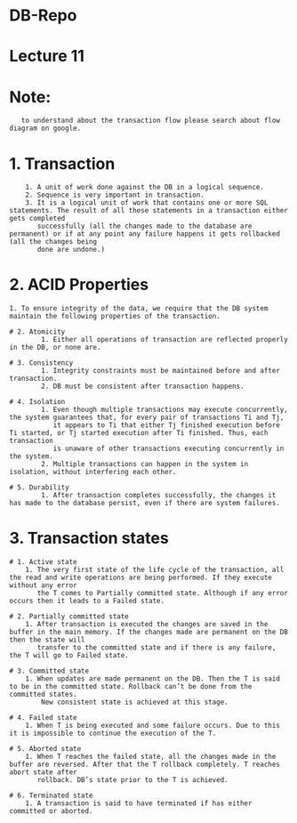 # DB-Repo
 
# Lecture 11

# Note: 
	   to understand about the transaction flow please search about flow diagram on google. 

# 1. Transaction
		1. A unit of work done against the DB in a logical sequence.
		2. Sequence is very important in transaction.
        3. It is a logical unit of work that contains one or more SQL statements. The result of all these statements in a transaction either gets completed 
		   successfully (all the changes made to the database are permanent) or if at any point any failure happens it gets rollbacked (all the changes being 
		   done are undone.)


# 2. ACID Properties
	 
	1. To ensure integrity of the data, we require that the DB system maintain the following properties of the transaction.
	
	# 2. Atomicity
			1. Either all operations of transaction are reflected properly in the DB, or none are.
	
	# 3. Consistency
			1. Integrity constraints must be maintained before and after transaction.
            2. DB must be consistent after transaction happens.
	
	# 4. Isolation
			1. Even though multiple transactions may execute concurrently, the system guarantees that, for every pair of transactions Ti and Tj, 
			   it appears to Ti that either Tj finished execution before Ti started, or Tj started execution after Ti finished. Thus, each transaction
 			   is unaware of other transactions executing concurrently in the system.
			2. Multiple transactions can happen in the system in isolation, without interfering each other.
	
	# 5. Durability
			1. After transaction completes successfully, the changes it has made to the database persist, even if there are system failures.


# 3. Transaction states
	# 1. Active state
		1. The very first state of the life cycle of the transaction, all the read and write operations are being performed. If they execute without any error
		   the T comes to Partially committed state. Although if any error occurs then it leads to a Failed state.
		   
	# 2. Partially committed state
		1. After transaction is executed the changes are saved in the buffer in the main memory. If the changes made are permanent on the DB then the state will 
		   transfer to the committed state and if there is any failure, the T will go to Failed state.
		   
	# 3. Committed state
		1. When updates are made permanent on the DB. Then the T is said to be in the committed state. Rollback can’t be done from the committed states. 
		    New consistent state is achieved at this stage.
	
	# 4. Failed state
		1. When T is being executed and some failure occurs. Due to this it is impossible to continue the execution of the T.
	
	# 5. Aborted state
		1. When T reaches the failed state, all the changes made in the buffer are reversed. After that the T rollback completely. T reaches abort state after 
		   rollback. DB’s state prior to the T is achieved.
	
	# 6. Terminated state
		1. A transaction is said to have terminated if has either committed or aborted.
